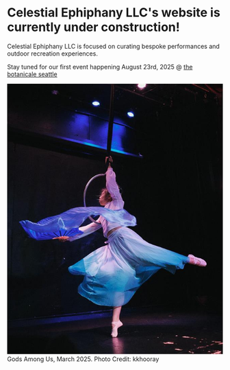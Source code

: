 # Celestial Ephiphany LLC's website is currently under construction!
Celestial Ephiphany LLC is focused on curating bespoke performances and outdoor recreation experiences.

Stay tuned for our first event happening August 23rd, 2025 @ [the botanicale seattle](https://maps.app.goo.gl/KdpJcvSM1mEXBkzu8)

![Image](godsAmongUs_kkhooray.jpg "Gods Among Us, March 2025, Photo Credit: kkhooray ")
Gods Among Us, March 2025. Photo Credit: kkhooray
